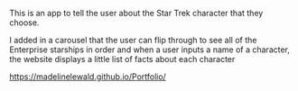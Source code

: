 This is an app to tell the user about the Star Trek character that they choose.

I added in a carousel that the user can flip through to see all of the Enterprise 
starships in order and when a user inputs a name of a character, the website displays 
a little list of facts about each character

https://madelinelewald.github.io/Portfolio/
